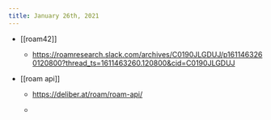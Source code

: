 ```yaml
---
title: January 26th, 2021
---
```


- [[roam42]]
	 - https://roamresearch.slack.com/archives/C0190JLGDUJ/p1611463260120800?thread_ts=1611463260.120800&cid=C0190JLGDUJ


- [[roam api]]
	 - https://deliber.at/roam/roam-api/

	 - 
